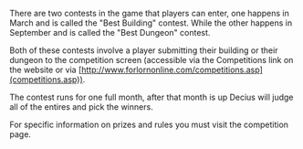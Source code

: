 There are two contests in the game that players can enter, one happens in March and is called the "Best Building" contest. While the other happens in September and is called the "Best Dungeon" contest.

Both of these contests involve a player submitting their building or their dungeon to the competition screen (accessible via the Competitions link on the website or via [http://www.forlornonline.com/competitions.asp](competitions.asp)).

The contest runs for one full month, after that month is up Decius will judge all of the entires and pick the winners.

For specific information on prizes and rules you must visit the competition page.